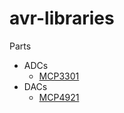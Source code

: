 # avr-libraries
Parts
* ADCs
  * <a href="https://github.com/Aodhan145/avr-libraries/tree/master/ATMEGA-328P/Parts/ADCs/MCP3301">MCP3301</a>
* DACs
  * <a href="https://github.com/Aodhan145/avr-libraries/tree/master/ATMEGA-328P/Parts/DACs/MCP4921">MCP4921</a>
